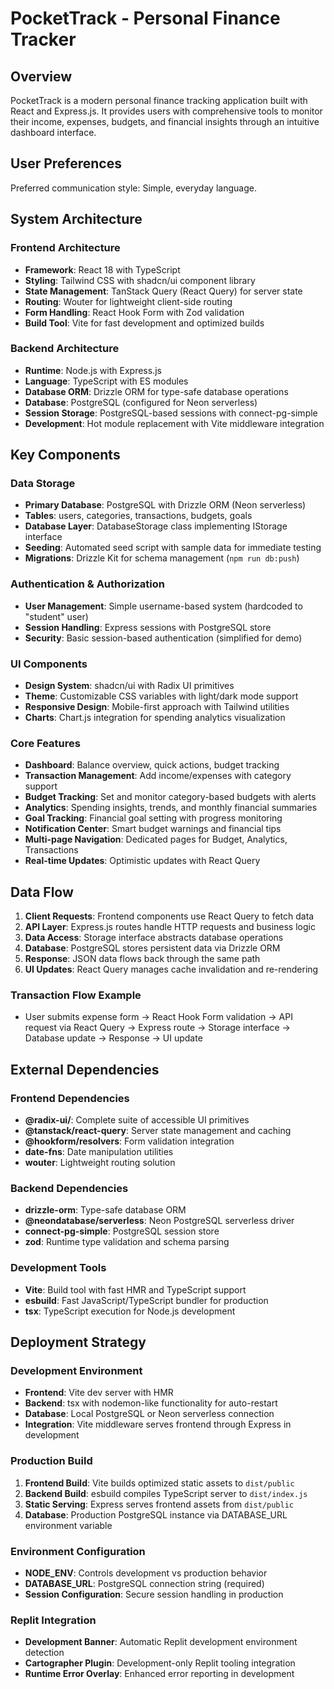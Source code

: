 # PocketTrack - Personal Finance Tracker

## Overview

PocketTrack is a modern personal finance tracking application built with React and Express.js. It provides users with comprehensive tools to monitor their income, expenses, budgets, and financial insights through an intuitive dashboard interface.

## User Preferences

Preferred communication style: Simple, everyday language.

## System Architecture

### Frontend Architecture
- **Framework**: React 18 with TypeScript
- **Styling**: Tailwind CSS with shadcn/ui component library
- **State Management**: TanStack Query (React Query) for server state
- **Routing**: Wouter for lightweight client-side routing
- **Form Handling**: React Hook Form with Zod validation
- **Build Tool**: Vite for fast development and optimized builds

### Backend Architecture
- **Runtime**: Node.js with Express.js
- **Language**: TypeScript with ES modules
- **Database ORM**: Drizzle ORM for type-safe database operations
- **Database**: PostgreSQL (configured for Neon serverless)
- **Session Storage**: PostgreSQL-based sessions with connect-pg-simple
- **Development**: Hot module replacement with Vite middleware integration

## Key Components

### Data Storage
- **Primary Database**: PostgreSQL with Drizzle ORM (Neon serverless)
- **Tables**: users, categories, transactions, budgets, goals
- **Database Layer**: DatabaseStorage class implementing IStorage interface
- **Seeding**: Automated seed script with sample data for immediate testing
- **Migrations**: Drizzle Kit for schema management (`npm run db:push`)

### Authentication & Authorization
- **User Management**: Simple username-based system (hardcoded to "student" user)
- **Session Handling**: Express sessions with PostgreSQL store
- **Security**: Basic session-based authentication (simplified for demo)

### UI Components
- **Design System**: shadcn/ui with Radix UI primitives
- **Theme**: Customizable CSS variables with light/dark mode support
- **Responsive Design**: Mobile-first approach with Tailwind utilities
- **Charts**: Chart.js integration for spending analytics visualization

### Core Features
- **Dashboard**: Balance overview, quick actions, budget tracking
- **Transaction Management**: Add income/expenses with category support  
- **Budget Tracking**: Set and monitor category-based budgets with alerts
- **Analytics**: Spending insights, trends, and monthly financial summaries
- **Goal Tracking**: Financial goal setting with progress monitoring
- **Notification Center**: Smart budget warnings and financial tips
- **Multi-page Navigation**: Dedicated pages for Budget, Analytics, Transactions
- **Real-time Updates**: Optimistic updates with React Query

## Data Flow

1. **Client Requests**: Frontend components use React Query to fetch data
2. **API Layer**: Express.js routes handle HTTP requests and business logic
3. **Data Access**: Storage interface abstracts database operations
4. **Database**: PostgreSQL stores persistent data via Drizzle ORM
5. **Response**: JSON data flows back through the same path
6. **UI Updates**: React Query manages cache invalidation and re-rendering

### Transaction Flow Example
- User submits expense form → React Hook Form validation → API request via React Query → Express route → Storage interface → Database update → Response → UI update

## External Dependencies

### Frontend Dependencies
- **@radix-ui/**: Complete suite of accessible UI primitives
- **@tanstack/react-query**: Server state management and caching
- **@hookform/resolvers**: Form validation integration
- **date-fns**: Date manipulation utilities
- **wouter**: Lightweight routing solution

### Backend Dependencies
- **drizzle-orm**: Type-safe database ORM
- **@neondatabase/serverless**: Neon PostgreSQL serverless driver
- **connect-pg-simple**: PostgreSQL session store
- **zod**: Runtime type validation and schema parsing

### Development Tools
- **Vite**: Build tool with fast HMR and TypeScript support
- **esbuild**: Fast JavaScript/TypeScript bundler for production
- **tsx**: TypeScript execution for Node.js development

## Deployment Strategy

### Development Environment
- **Frontend**: Vite dev server with HMR
- **Backend**: tsx with nodemon-like functionality for auto-restart
- **Database**: Local PostgreSQL or Neon serverless connection
- **Integration**: Vite middleware serves frontend through Express in development

### Production Build
1. **Frontend Build**: Vite builds optimized static assets to `dist/public`
2. **Backend Build**: esbuild compiles TypeScript server to `dist/index.js`
3. **Static Serving**: Express serves frontend assets from `dist/public`
4. **Database**: Production PostgreSQL instance via DATABASE_URL environment variable

### Environment Configuration
- **NODE_ENV**: Controls development vs production behavior
- **DATABASE_URL**: PostgreSQL connection string (required)
- **Session Configuration**: Secure session handling in production

### Replit Integration
- **Development Banner**: Automatic Replit development environment detection
- **Cartographer Plugin**: Development-only Replit tooling integration
- **Runtime Error Overlay**: Enhanced error reporting in development